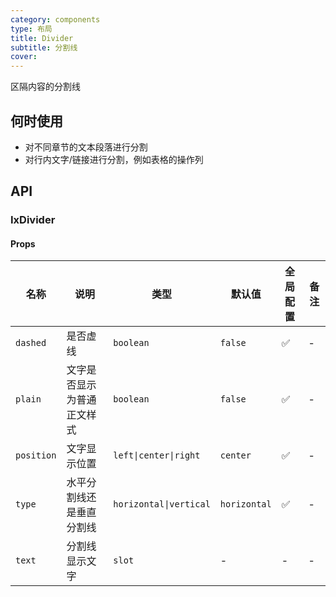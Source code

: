 ```yaml
---
category: components
type: 布局
title: Divider
subtitle: 分割线
cover:
---
```


区隔内容的分割线

## 何时使用

* 对不同章节的文本段落进行分割
* 对行内文字/链接进行分割，例如表格的操作列

## API

### IxDivider

#### Props

| 名称 | 说明 | 类型 | 默认值 | 全局配置 | 备注 |
| --- | --- | --- | --- | --- | --- |
| `dashed` | 是否虚线 | `boolean` | `false` | ✅ | - |
| `plain` | 文字是否显示为普通正文样式 | `boolean` | `false` | ✅ | - |
| `position` | 文字显示位置 | `left\|center\|right` | `center`| ✅ | - |
| `type` | 水平分割线还是垂直分割线 | `horizontal\|vertical` | `horizontal` | ✅ | - |
| `text` | 分割线显示文字 | `slot` | - | - | - |
